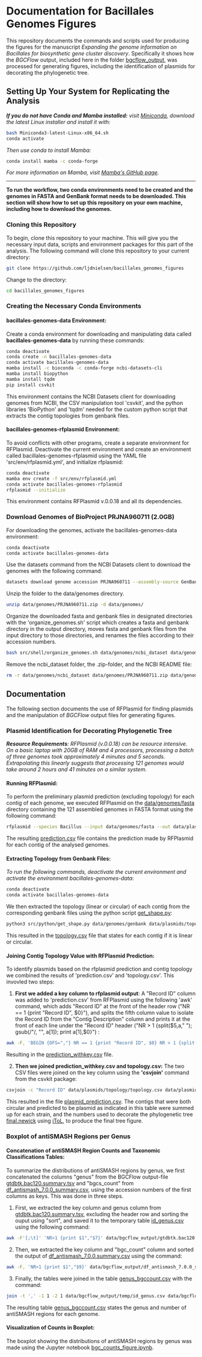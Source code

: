 # Documentation for Bacillales Genomes Figures

This repository documents the commands and scripts used for producing the figures for the manuscript *Expanding the genome information on Bacillales for biosynthetic gene cluster discovery*. Specifically it shows how the *BGCFlow* output, included here in the folder [bgcflow_output](data/bgcflow_output/), was processed for generating figures, including the identification of plasmids for decorating the phylogenetic tree.

## Setting Up Your System for Replicating the Analysis

*__If you do not have Conda and Mamba installed:__ visit [Miniconda](https://docs.anaconda.com/free/miniconda/), download the latest Linux installer and install it with:*
~~~bash
bash Miniconda3-latest-Linux-x86_64.sh
conda activate
~~~
*Then use conda to install Mamba:*

~~~bash
conda install mamba -c conda-forge
~~~
*For more information on Mamba, visit [Mamba's GitHub page](https://github.com/mamba-org/mamba?tab=readme-ov-file).*
___

__To run the workflow, two conda environments need to be created and the genomes in FASTA and GenBank format needs to be downloaded. This section will show how to set up this repository on your own machine, including how to download the genomes.__

### Cloning this Repository

To begin, clone this repository to your machine. This will give you the necessary input data, scripts and environment packages for this part of the analysis. The following command will clone this repository to your current directory:

~~~bash
git clone https://github.com/ljdnielsen/bacillales_genomes_figures
~~~

Change to the directory:

~~~bash
cd bacillales_genomes_figures
~~~

### Creating the Necessary Conda Environments

#### bacillales-genomes-data Environment:

Create a conda environment for downloading and manipulating data called __bacillales-genomes-data__ by running these commands:

~~~bash
conda deactivate
conda create -n bacillales-genomes-data
conda activate bacillales-genomes-data
mamba install -c bioconda -c conda-forge ncbi-datasets-cli
mamba install biopython
mamba install tqdm
pip install csvkit
~~~

This environment contains the NCBI Datasets client for downloading genomes from NCBI, the CSV manipulation tool 'csvkit', and the python libraries 'BioPython' and 'tqdm' needed for the custom python script that extracts the contig topologies from genbank files.

#### bacillales-genomes-rfplasmid Environment:
To avoid conflicts with other programs, create a separate environment for RFPlasmid. Deactivate the current environment and create an environment called bacillales-genomes-rfplasmid using the YAML file 'src/env/rfplasmid.yml', and initialize rfplasmid:

~~~bash
conda deactivate
mamba env create -f src/env/rfplasmid.yml
conda activate bacillales-genomes-rfplasmid
rfplasmid --initialize
~~~

This environment contains RFPlasmid v.0.0.18 and all its dependencies.

### Download Genomes of BioProject PRJNA960711 (2.0GB)
For downloading the genomes, activate the bacillales-genomes-data environment:

~~~bash
conda deactivate
conda activate bacillales-genomes-data
~~~

Use the datasets command from the NCBI Datasets client to download the genomes with the following command:
~~~bash
datasets download genome accession PRJNA960711 --assembly-source GenBank --include gbff,genome --filename data/genomes/PRJNA960711.zip
~~~

Unzip the folder to the data/genomes directory.

~~~bash
unzip data/genomes/PRJNA960711.zip -d data/genomes/
~~~

Organize the downloaded fasta and genbank files in designated directories with the 'organize_genomes.sh' script which creates a fasta and genbank directory in the output directory, moves fasta and genbank files from the input directory to those directories, and renames the files according to their accession numbers.

~~~bash
bash src/shell/organize_genomes.sh data/genomes/ncbi_dataset data/genomes
~~~

Remove the ncbi_dataset folder, the .zip-folder, and the NCBI README file:

~~~bash
rm -r data/genomes/ncbi_dataset data/genomes/PRJNA960711.zip data/genomes/README.md
~~~

## Documentation

The following section documents the use of RFPlasmid for finding plasmids and the manipulation of *BGCFlow* output files for generating figures.

### Plasmid Identification for Decorating Phylogenetic Tree

*__Resource Requirements__: RFPlasmid (v.0.0.18) can be resource intensive. On a basic laptop with 20GB of RAM and 4 processors, processing a batch of three genomes took approximately 4 minutes and 5 seconds. Extrapolating this linearly suggests that processing 121 genomes would take around 2 hours and 41 minutes on a similar system.*

#### Running RFPlasmid:

To perform the preliminary plasmid prediction (excluding topology) for each contig of each genome, we executed RFPlasmid on the [data/genomes/fasta](data/genomes/fasta/) directory containing the 121 assembled genomes in FASTA format using the following command:

~~~bash
rfplasmid --species Bacillus --input data/genomes/fasta --out data/plasmids/rfplasmid
~~~

The resulting [prediction.csv](data/plasmids/rfplasmid/prediction.csv) file contains the prediction made by RFPlasmid for each contig of the analysed genomes.

#### Extracting Topology from Genbank Files:
*To run the following commands, deactivate the current environment and activate the environment bacillales-genomes-data*:

~~~bash
conda deactivate
conda activate bacillales-genomes-data
~~~

We then extracted the topology (linear or circular) of each contig from the corresponding genbank files using the python script [get_shape.py](../../src/python/get_shape.py):

~~~bash
python3 src/python/get_shape.py data/genomes/genbank data/plasmids/topology/topology.csv
~~~

This resulted in the [topology.csv](data/plasmids/topology/topology.csv) file that states for each contig if it is linear or circular.

#### Joining Contig Topology Value with RFPlasmid Prediction:
To identify plasmids based on the rfplasmid prediction and contig topology we combined the results of 'prediction.csv' and 'topology.csv'. This invovled two steps:

1. **First we added a key column to rfplasmid output**: A "Record ID" column was added to 'prediction.csv' from RFPlasmid using the following 'awk' command, which adds "Record ID" at the front of the header row ("NR == 1 {print "Record ID", $0}"), and splits the fifth column value to isolate the Record ID from the "Contig Description" column and prints it at the front of each line under the "Record ID" header ("NR > 1 {split($5,a," "); gsub(/"/, "", a[1]); print a[1],$0}") :
~~~bash
awk -F, 'BEGIN {OFS=","} NR == 1 {print "Record ID", $0} NR > 1 {split($5,a," "); gsub(/"/, "", a[1]); print a[1],$0}' data/plasmids/rfplasmid/prediction.csv > data/plasmids/rfplasmid/prediction_withkey.csv
~~~
Resulting in the [prediction_withkey.csv](data/plasmids/rfplasmid/prediction_withkey.csv) file.

2. **Then we joined prediction_withkey.csv and topology.csv:** The two CSV files were joined on the key column using the **'csvjoin'** command from the csvkit package:
~~~bash
csvjoin -c "Record ID" data/plasmids/topology/topology.csv data/plasmids/rfplasmid/prediction_withkey.csv > data/plasmids/plasmid_predictions.csv
~~~

This resulted in the file [plasmid_prediction.csv](data/plasmids/plasmid_predictions.csv). The contigs that were both circular and predicted to be plasmid as indicated in this table were summed up for each strain, and the numbers used to decorate the phylogenetic tree [final.newick](data/bgcflow_output/final.newick) using [iToL](https://itol.embl.de/), to produce the final tree figure.

### Boxplot of antiSMASH Regions per Genus

#### Concatenation of antiSMASH Region Counts and Taxonomic Classifications Tables:

To summarize the distributions of antiSMASH regions by genus, we first concatenated the columns "genus" from the BGCFlow output-file [gtdbtk.bac120.summary.tsv](data/bgcflow_output/gtdbtk.bac120.summary.tsv) and "bgcs_count" from [df_antismash_7.0.0_summary.csv](data/bgcflow_output/df_antismash_7.0.0_summary.csv), using the accession numbers of the first columns as keys. This was done in three steps.

1. First, we extracted the key column and genus column from [gtdbtk.bac120.summary.tsv](data/bgcflow_output/gtdbtk.bac120.summary.tsv), excluding the header row and sorting the ouput using "sort", and saved it to the temporary table [id_genus.csv](data/bgcflow_output/temp/id_genus_sorted.csv) using the following command:

~~~bash
awk -F'[;\t]' 'NR>1 {print $1","$7}' data/bgcflow_output/gtdbtk.bac120.summary.tsv | sort > data/bgcflow_output/temp/id_genus.csv
~~~
2. Then, we extracted the key column and "bgc_count" column and sorted the output of [df_antismash_7.0.0.summary.csv](data/bgcflow_output/df_antismash_7.0.0_summary.csv) using the command:
~~~bash
awk -F, 'NR>1 {print $1","$9}' data/bgcflow_output/df_antismash_7.0.0_summary.csv | sort > data/bgcflow_output/temp/id_bgccount.csv
~~~
3. Finally, the tables were joined in the table [genus_bgccount.csv](data/bgcflow_output/temp/genus_bgccount.csv) with the command:

~~~bash
join -t ',' -1 1 -2 1 data/bgcflow_output/temp/id_genus.csv data/bgcflow_output/temp/id_bgccount.csv > data/bgcflow_output/genus_bgccount.csv
~~~

The resulting table [genus_bgccount.csv](data/bgcflow_output/genus_bgccount.csv) states the genus and number of antiSMASH regions for each genome.

#### Visualization of Counts in Boxplot:

The boxplot showing the distributions of antiSMASH regions by genus was made using the Jupyter notebook [bgc_counts_figure.ipynb](src/notebooks/bgc_counts_figure.ipynb).